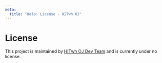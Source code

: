 ```yaml
---
meta:
  title: "Help: License - HITwh OJ"
---
```


# License

This project is maintained by [HITwh OJ Dev Team](https://git.hit.edu.cn/hitwhoj) and is currently under no license.
